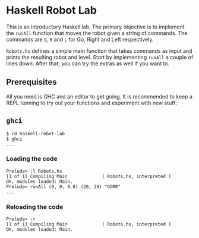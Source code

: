 # Haskell Robot Lab

This is an introductory Haskell lab. The primary objective is to implement the
`runAll` function that moves the robot given a string of commands. The commands
are `G`, `R` and `L` for Go, Right and Left respectively.

`Robots.hs` defines a simple main function that takes commands as input and
prints the resulting robot and level. Start by implementing `runAll` a couple
of lines down. After that, you can try the extras as well if you want to.

## Prerequisites

All you need is GHC and an editor to get going. It is recommended to keep a REPL
running to try out your functions and experiment with new stuff:

## `ghci`

```
$ cd haskell-robot-lab
$ ghci
...
```

### Loading the code

```
Prelude> :l Robots.hs
[1 of 1] Compiling Main             ( Robots.hs, interpreted )
Ok, modules loaded: Main.
Prelude> runAll (0, 0, 0.0) (20, 20) "GGRR"
...
```

### Reloading the code

```
Prelude> :r
[1 of 1] Compiling Main             ( Robots.hs, interpreted )
Ok, modules loaded: Main.
```
